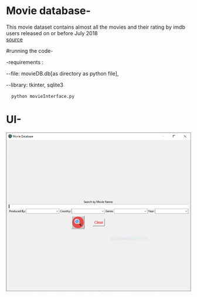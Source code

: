 # Movie database-
   This movie dataset contains almost all the movies and their rating by imdb users released on or before July 2018  
   [source](https://www.kaggle.com/datasets/rounakbanik/the-movies-dataset)

#running the code-
   
   -requirements : 
   
   --file: movieDB.db[as directory as python file], 
   
   --library: tkinter, sqlite3
   
   
      python movieInterface.py

# UI-
![Screenshot](UI_sample.PNG)
